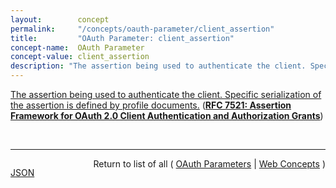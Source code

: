 ```yaml
---
layout:        concept
permalink:     "/concepts/oauth-parameter/client_assertion"
title:         "OAuth Parameter: client_assertion"
concept-name:  OAuth Parameter
concept-value: client_assertion
description: "The assertion being used to authenticate the client. Specific serialization of the assertion is defined by profile documents."
---
```


[The assertion being used to authenticate the client. Specific serialization of the assertion is defined by profile documents.](https://datatracker.ietf.org/doc/html/rfc7521#section-4.2 "Read documentation for OAuth Parameter &#34;client_assertion&#34;") (**[RFC 7521: Assertion Framework for OAuth 2.0 Client Authentication and Authorization Grants](/specs/IETF/RFC/7521 "This specification provides a framework for the use of assertions with OAuth 2.0 in the form of a new client authentication mechanism and a new authorization grant type. Mechanisms are specified for transporting assertions during interactions with a token endpoint; general processing rules are also specified. The intent of this specification is to provide a common framework for OAuth 2.0 to interwork with other identity systems using assertions and to provide alternative client authentication mechanisms. Note that this specification only defines abstract message flows and processing rules. In order to be implementable, companion specifications are necessary to provide the corresponding concrete instantiations.")**)

<br/>
<hr/>

<p style="float : left"><a href="./client_assertion.json" title="JSON representing this particular Web Concept value">JSON</a></p>
<p style="text-align: right">Return to list of all ( <a href="../oauth-parameter/">OAuth Parameters</a> | <a href="../">Web Concepts</a> )</p>
